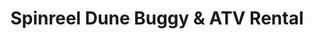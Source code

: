 ---
title: "Spinreel Dune Buggy & ATV Rental"
url: /north-bend/spinreel-dune-buggy-and-atv-rental/
shop: storage rental
---